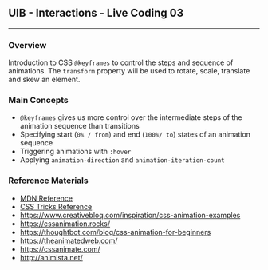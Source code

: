 ## UIB - Interactions - Live Coding 03

---

### Overview

Introduction to CSS `@keyframes` to control the steps and sequence of animations. The `transform` property will be used to rotate, scale, translate and skew an element.

### Main Concepts

- `@keyframes` gives us more control over the intermediate steps of the animation sequence than transitions
- Specifying start (`0% / from`) and end (`100%/ to`) states of an animation sequence
- Triggering animations with `:hover`
- Applying `animation-direction` and `animation-iteration-count`

### Reference Materials

- [MDN Reference](https://developer.mozilla.org/en-US/docs/Web/CSS/@keyframes)
- [CSS Tricks Reference](https://css-tricks.com/almanac/properties/a/animation/)
- https://www.creativebloq.com/inspiration/css-animation-examples
- https://cssanimation.rocks/
- https://thoughtbot.com/blog/css-animation-for-beginners
- https://theanimatedweb.com/
- https://cssanimate.com/
- http://animista.net/

